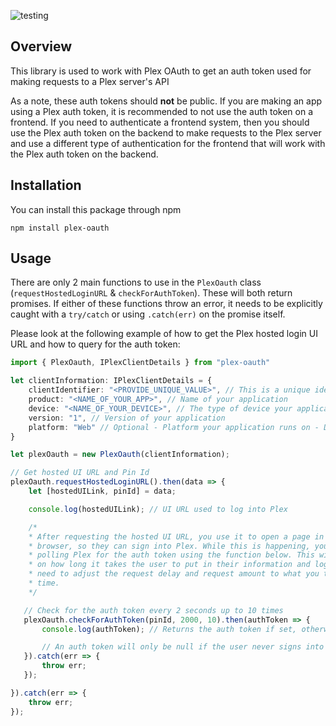 ![testing](https://github.com/Dmbob/plex-oauth/workflows/testing/badge.svg)

## Overview
This library is used to work with Plex OAuth to get an auth token used for making requests to a Plex server's API

As a note, these auth tokens should **not** be public. If you are making an app using a Plex auth token, it is recommended to not use the auth token on a frontend. If you need to authenticate a frontend system, then you should use the Plex auth token on the backend to make requests to the Plex server and use a different type of authentication for the frontend that will work with the Plex auth token on the backend.

## Installation
You can install this package through npm
```
npm install plex-oauth
```

## Usage
There are only 2 main functions to use in the `PlexOauth` class (`requestHostedLoginURL` & `checkForAuthToken`). These will both return promises. If either of these functions throw an error, it needs to be explicitly caught with a `try/catch` or using `.catch(err)` on the promise itself.

Please look at the following example of how to get the Plex hosted login UI URL and how to query for the auth token:
```typescript
import { PlexOauth, IPlexClientDetails } from "plex-oauth"

let clientInformation: IPlexClientDetails = {
    clientIdentifier: "<PROVIDE_UNIQUE_VALUE>", // This is a unique identifier used to identify your app with Plex.
    product: "<NAME_OF_YOUR_APP>", // Name of your application
    device: "<NAME_OF_YOUR_DEVICE>", // The type of device your application is running on
    version: "1", // Version of your application
    platform: "Web" // Optional - Platform your application runs on - Defaults to 'Web'
}

let plexOauth = new PlexOauth(clientInformation);

// Get hosted UI URL and Pin Id
plexOauth.requestHostedLoginURL().then(data => {
    let [hostedUILink, pinId] = data;

    console.log(hostedUILink); // UI URL used to log into Plex

    /*
    * After requesting the hosted UI URL, you use it to open a page in the user's 
    * browser, so they can sign into Plex. While this is happening, you can start 
    * polling Plex for the auth token using the function below. This will all depend
    * on how long it takes the user to put in their information and login, so you may
    * need to adjust the request delay and request amount to what you think is enough
    * time.
    */

   // Check for the auth token every 2 seconds up to 10 times
   plexOauth.checkForAuthToken(pinId, 2000, 10).then(authToken => {
       console.log(authToken); // Returns the auth token if set, otherwise returns null

       // An auth token will only be null if the user never signs into the hosted UI, or you stop checking for a new one before they can log in
   }).catch(err => {
       throw err;
   });

}).catch(err => {
    throw err;
});
```
